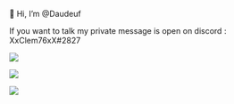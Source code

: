 👋 Hi, I’m @Daudeuf

If you want to talk my private message is open on discord : XxClem76xX#2827

![](https://github-readme-stats.vercel.app/api?username=Daudeuf&show_icons=true)

![](https://github-readme-stats.vercel.app/api/top-langs/?username=Daudeuf&layout=compact&theme=blue-green)

![](https://komarev.com/ghpvc/?username=Daudeuf&color=ff69b4)

<!---
Daudeuf/Daudeuf is a ✨ special ✨ repository because its `README.md` (this file) appears on your GitHub profile.
You can click the Preview link to take a look at your changes.
--->
